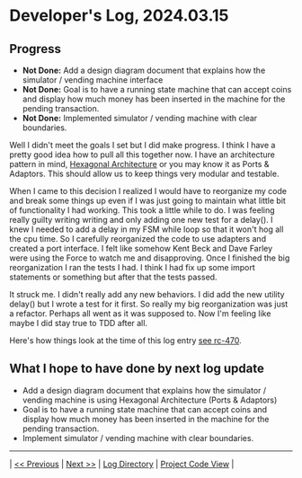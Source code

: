 # Developer's Log, 2024.03.15

## Progress

* __Not Done:__ Add a design diagram document that explains how the simulator / vending machine interface
* __Not Done:__ Goal is to have a running state machine that can accept coins and display how much money has been inserted in the machine for the pending transaction.
* __Not Done:__ Implemented simulator / vending machine with clear boundaries.

Well I didn't meet the goals I set but I did make progress. I think I have a pretty good idea how to pull all this together now. I have an architecture pattern in mind, [Hexagonal Architecture](https://en.wikipedia.org/wiki/Hexagonal_architecture_(software)) or you may know it as Ports & Adaptors. This should allow us to keep things very modular and testable.

When I came to this decision I realized I would have to reorganize my code and break some things up even if I was just going to maintain what little bit of functionality I had working. This took a little while to do. I was feeling really guilty writing writing and only adding one new test for a delay(). I knew I needed to add a delay in my FSM while loop so that it won't hog all the cpu time. So I carefully reorganized the code to use adapters and created a port interface. I felt like somehow Kent Beck and Dave Farley were using the Force to watch me and disapproving. Once I finished the big reorganization I ran the tests I had. I think I had fix up some import statements or something but after that the tests passed.

It struck me. I didn't really add any new behaviors. I did add the new utility delay() but I wrote a test for it first. So really my big reorganization was just a refactor. Perhaps all went as it was supposed to. Now I'm feeling like maybe I did stay true to TDD after all.

Here's how things look at the time of this log entry [see rc-470](https://github.com/WoodyB/vending-machine-project/tree/rc-470).

## What I hope to have done by next log update

* Add a design diagram document that explains how the simulator / vending machine is using Hexagonal Architecture (Ports & Adaptors)
* Goal is to have a running state machine that can accept coins and display how much money has been inserted in the machine for the pending transaction.
* Implement simulator / vending machine with clear boundaries.

---
| [<< Previous](https://woodyb.github.io/vending-machine-project/design/developers-log/2024.03.07)
| [Next >>](https://woodyb.github.io/vending-machine-project/design/developers-log/2024.03.21)
| [Log Directory](https://woodyb.github.io/vending-machine-project/design/developers-log/Directory-Of-Developers-Logs)
| [Project Code View](https://github.com/WoodyB/vending-machine-project) |
